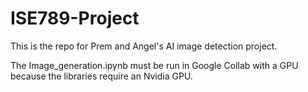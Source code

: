 # ISE789-Project
This is the repo for Prem and Angel's AI image detection project. 

The Image_generation.ipynb must be run in Google Collab with a GPU because the libraries require an Nvidia GPU. 
